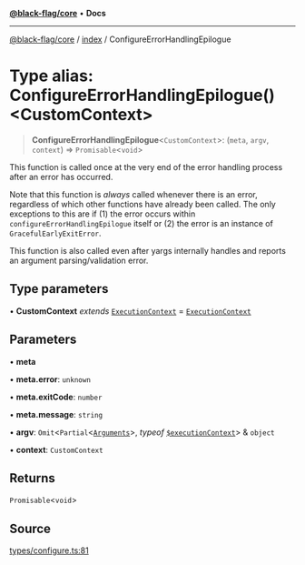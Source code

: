 [**@black-flag/core**](../../README.md) • **Docs**

***

[@black-flag/core](../../README.md) / [index](../README.md) / ConfigureErrorHandlingEpilogue

# Type alias: ConfigureErrorHandlingEpilogue()\<CustomContext\>

> **ConfigureErrorHandlingEpilogue**\<`CustomContext`\>: (`meta`, `argv`, `context`) => `Promisable`\<`void`\>

This function is called once at the very end of the error handling process
after an error has occurred.

Note that this function is _always_ called whenever there is an error,
regardless of which other functions have already been called. The only
exceptions to this are if (1) the error occurs within
`configureErrorHandlingEpilogue` itself or (2) the error is an instance of
`GracefulEarlyExitError`.

This function is also called even after yargs internally handles and reports
an argument parsing/validation error.

## Type parameters

• **CustomContext** *extends* [`ExecutionContext`](../../util/type-aliases/ExecutionContext.md) = [`ExecutionContext`](../../util/type-aliases/ExecutionContext.md)

## Parameters

• **meta**

• **meta.error**: `unknown`

• **meta.exitCode**: `number`

• **meta.message**: `string`

• **argv**: `Omit`\<`Partial`\<[`Arguments`](Arguments.md)\>, *typeof* [`$executionContext`](../variables/$executionContext.md)\> & `object`

• **context**: `CustomContext`

## Returns

`Promisable`\<`void`\>

## Source

[types/configure.ts:81](https://github.com/Xunnamius/black-flag/blob/078357b0a89baf1ca6264881df1614997567a0db/types/configure.ts#L81)
